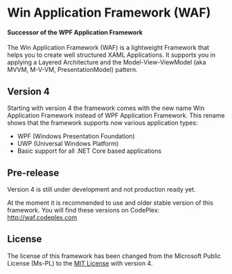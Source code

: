 # Win Application Framework (WAF)
#### Successor of the WPF Application Framework

The Win Application Framework (WAF) is a lightweight Framework that helps you to create well structured XAML Applications. It supports you in applying a Layered Architecture and the Model-View-ViewModel (aka MVVM, M-V-VM, PresentationModel) pattern.

## Version 4

Starting with version 4 the framework comes with the new name Win Application Framework instead of WPF Application Framework. This rename shows that the framework supports now various application types:
-	WPF (Windows Presentation Foundation)
-	UWP (Universal Windows Platform)
-	Basic support for all .NET Core based applications

## Pre-release

Version 4 is still under development and not production ready yet.

At the moment it is recommended to use and older stable version of this framework. You will find these versions on CodePlex: http://waf.codeplex.com

## License

The license of this framework has been changed from the Microsoft Public License (Ms-PL) to the [MIT License](LICENSE) with version 4.
